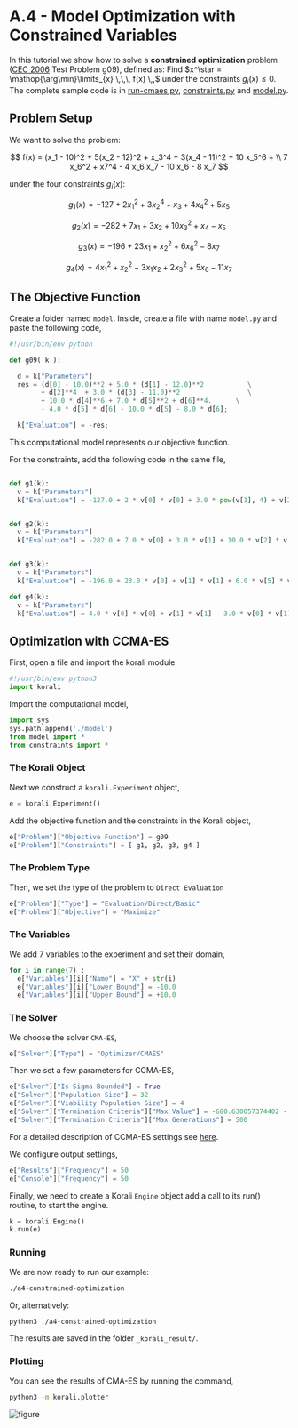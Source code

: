 # A.4 - Model Optimization with Constrained Variables

In this tutorial we show how to solve a **constrained optimization** problem ([CEC 2006](http://web.mysites.ntu.edu.sg/epnsugan/PublicSite/Shared%20Documents/CEC-2006/technical_report.pdf) Test Problem g09), defined as: Find $x^\star = \mathop{\arg\min}\limits_{x}  \,\,\, f(x) \,,$ under the constraints $g_i(x) \leq 0.$ The complete sample code is in [run-cmaes.py](run-cmaes.py), [constraints.py](model/constraints.py) and [model.py](model/model.py).


## Problem Setup

We want to solve the problem:

$$ f(x) = (x_1 - 10)^2 + 5(x_2 - 12)^2 + x_3^4  + 3(x_4 - 11)^2 + 10 x_5^6 + \\
7 x_6^2 + x7^4 - 4 x_6 x_7 - 10  x_6 - 8 x_7 $$

under the four constraints $g_i(x)$:

$$
g_1(x) = -127 + 2x_1^2 + 3 x_2^4 + x_3 + 4x_4^2 + 5x_5
$$

$$
g_2(x) = -282 + 7x_1 + 3x_2 + 10x_3^2 + x_4 - x_5
$$

$$
g_3(x) = -196 + 23 x_1 + x_2^2 + 6x_6^2 - 8x_7
$$

$$
g_4(x) = 4x_1^2 + x_2^2 - 3x_1x_2 + 2x_3^2 + 5x_6 - 11x_7
$$


##  The Objective Function

Create a folder named `model`. Inside, create a file with name `model.py` and paste the following code,
```python
#!/usr/bin/env python

def g09( k ):

  d = k["Parameters"]
  res = (d[0] - 10.0)**2 + 5.0 * (d[1] - 12.0)**2           \
        + d[2]**4  + 3.0 * (d[3] - 11.0)**2                 \
        + 10.0 * d[4]**6 + 7.0 * d[5]**2 + d[6]**4.      \
        - 4.0 * d[5] * d[6] - 10.0 * d[5] - 8.0 * d[6];

  k["Evaluation"] = -res;

```
This computational model represents our objective function.

For the constraints, add the following code in the same file,
```python

def g1(k):
  v = k["Parameters"]
  k["Evaluation"] = -127.0 + 2 * v[0] * v[0] + 3.0 * pow(v[1], 4) + v[2] + 4.0 * v[3] * v[3] + 5.0 * v[4]


def g2(k):
  v = k["Parameters"]
  k["Evaluation"] = -282.0 + 7.0 * v[0] + 3.0 * v[1] + 10.0 * v[2] * v[2] + v[3] - v[4]


def g3(k):
  v = k["Parameters"]
  k["Evaluation"] = -196.0 + 23.0 * v[0] + v[1] * v[1] + 6.0 * v[5] * v[5] - 8.0 * v[6]

def g4(k):
  v = k["Parameters"]
  k["Evaluation"] = 4.0 * v[0] * v[0] + v[1] * v[1] - 3.0 * v[0] * v[1] + 2.0 * v[2] * v[2] + 5.0 * v[5] - 11.0 * v[6]

```

## Optimization with CCMA-ES

First, open a file and import the korali module
```python
#!/usr/bin/env python3
import korali
```
Import the computational model,
```python
import sys
sys.path.append('./model')
from model import *
from constraints import *
```

###  The Korali Object

Next we construct a `korali.Experiment` object,
```python
e = korali.Experiment()
```

Add the objective function and the constraints in the Korali object,
```python
e["Problem"]["Objective Function"] = g09
e["Problem"]["Constraints"] = [ g1, g2, g3, g4 ]
```


###  The Problem Type
Then, we set the type of the problem to `Direct Evaluation`
```python
e["Problem"]["Type"] = "Evaluation/Direct/Basic"
e["Problem"]["Objective"] = "Maximize"
```


###  The Variables
We add 7 variables to the experiment and set their domain,
```python
for i in range(7) :
  e["Variables"][i]["Name"] = "X" + str(i)
  e["Variables"][i]["Lower Bound"] = -10.0
  e["Variables"][i]["Upper Bound"] = +10.0
```


###  The Solver
We choose the solver `CMA-ES`,

```python
e["Solver"]["Type"] = "Optimizer/CMAES"

```

Then we set a few parameters for CCMA-ES,
```python
e["Solver"]["Is Sigma Bounded"] = True
e["Solver"]["Population Size"] = 32
e["Solver"]["Viability Population Size"] = 4
e["Solver"]["Termination Criteria"]["Max Value"] = -680.630057374402 - 1e-4
e["Solver"]["Termination Criteria"]["Max Generations"] = 500
```
For a detailed description of CCMA-ES settings see [here](../../usage/solvers/cmaes.md).


We configure output settings,

```python
e["Results"]["Frequency"] = 50
e["Console"]["Frequency"] = 50

```

Finally, we need to create a Korali `Engine` object add a call to its run() routine, to start the engine.

```python
k = korali.Engine()
k.run(e)
```

###  Running

We are now ready to run our example:

```bash
./a4-constrained-optimization
```

Or, alternatively:

```bash
python3 ./a4-constrained-optimization
```

The results are saved in the folder `_korali_result/`.

###  Plotting

You can see the results of CMA-ES by running the command,
```sh
python3 -m korali.plotter
```

![figure](ccmaes.png)
